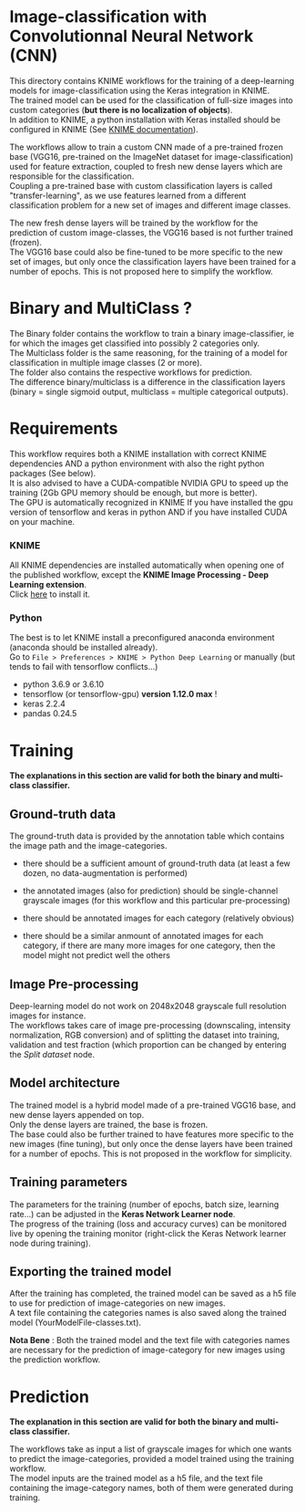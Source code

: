 # Image-classification with Convolutionnal Neural Network (CNN)

This directory contains KNIME workflows for the training of a deep-learning models for image-classification using the Keras integration in KNIME.  
The trained model can be used for the classification of full-size images into custom categories (__but there is no localization of objects__).  
In addition to KNIME, a python installation with Keras installed should be configured in KNIME (See [KNIME documentation](https://docs.knime.com/2019-06/deep_learning_installation_guide/index.html#keras-integration)).

The workflows allow to train a custom CNN made of a pre-trained frozen base (VGG16, pre-trained on the ImageNet dataset for image-classification) used for feature extraction, coupled to fresh new dense layers which are responsible for the classification.  
Coupling a pre-trained base with custom classification layers is called "transfer-learning", as we use features learned from a different classification problem for a new set of images and different image classes. 

The new fresh dense layers will be trained by the workflow for the prediction of custom image-classes, the VGG16 based is not further trained (frozen).  
The VGG16 base could also be fine-tuned to be more specific to the new set of images, but only once the classification layers have been trained for a number of epochs. This is not proposed here to simplify the workflow.  

# Binary and MultiClass ?
The Binary folder contains the workflow to train a binary image-classifier, ie for which the images get classified into possibly 2 categories only.   
The Multiclass folder is the same reasoning, for the training of a model for classification in multiple image classes (2 or more).  
The folder also contains the respective workflows for prediction.   
The difference binary/multiclass is a difference in the classification layers (binary = single sigmoid output, multiclass = multiple categorical outputs).

# Requirements
This workflow requires both a KNIME installation with correct KNIME dependencies AND a python environment with also the right python packages (See below).  
It is also advised to have a CUDA-compatible NVIDIA GPU to speed up the training (2Gb GPU memory should be enough, but more is better).   
The GPU is automatically recognized in KNIME If you have installed the gpu version of tensorflow and keras in python AND if you have installed CUDA on your machine.  

### KNIME
All KNIME dependencies are installed automatically when opening one of the published workflow, except the __KNIME Image Processing - Deep Learning extension__.    
Click [here](https://hub.knime.com/BioML-Konstanz/extensions/org.knime.knip.dl.feature/latest) to install it.  

### Python
The best is to let KNIME install a preconfigured anaconda environment (anaconda should be installed already).  
Go to `File > Preferences > KNIME > Python Deep Learning`
or manually (but tends to fail with tensorflow conflicts...)
- python 3.6.9 or 3.6.10
- tensorflow (or tensorflow-gpu) __version 1.12.0 max__ !
- keras 2.2.4
- pandas 0.24.5

# Training
__The explanations in this section are valid for both the binary and multi-class classifier.__

## Ground-truth data
The ground-truth data is provided by the annotation table which contains the image path and the image-categories.  

- there should be a sufficient amount of ground-truth data (at least a few dozen, no data-augmentation is performed)

- the annotated images (also for prediction) should be single-channel grayscale images (for this workflow and this particular pre-processing)  

- there should be annotated images for each category (relatively obvious) 

- there should be a similar anmount of annotated images for each category, if there are many more images for one category, then the model might not predict well the others

## Image Pre-processing
Deep-learning model do not work on 2048x2048 grayscale full resolution images for instance.  
The workflows takes care of image pre-processing (downscaling, intensity normalization, RGB conversion) and of splitting the dataset into training, validation and test fraction (which proportion can be changed by entering the _Split dataset_ node.  

## Model architecture
The trained model is a hybrid model made of a pre-trained VGG16 base, and new dense layers appended on top.  
Only the dense layers are trained, the base is frozen.  
The base could also be further trained to have features more specific to the new images (fine tuning), but only once the dense layers have been trained for a number of epochs.  This is not proposed in the workflow for simplicity. 

## Training parameters
The parameters for the training (number of epochs, batch size, learning rate...) can be adjusted in the __Keras Network Learner node__.  
The progress of the training (loss and accuracy curves) can be monitored live by opening the training monitor (right-click the Keras Network learner node during training).    

## Exporting the trained model
After the training has completed, the trained model can be saved as a h5 file to use for prediction of image-categories on new images.  
A text file containing the categories names is also saved along the trained model (YourModelFile-classes.txt).  

__Nota Bene__ : Both the trained model and the text file with categories names are necessary for the prediction of image-category for new images using the prediction workflow.


# Prediction
__The explanation in this section are valid for both the binary and multi-class classifier.__

The workflows take as input a list of grayscale images for which one wants to predict the image-categories, provided a model trained using the training workflow.  
The model inputs are the trained model as a h5 file, and the text file containing the image-category names, both of them were generated during training.  

